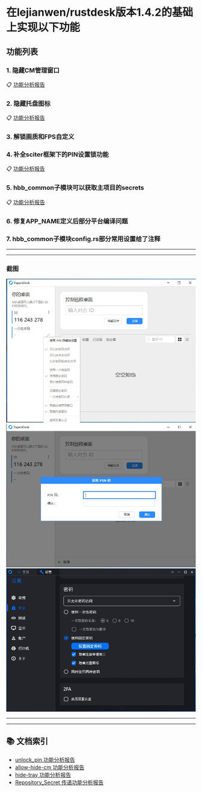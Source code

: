 # 在lejianwen/rustdesk版本1.4.2的基础上实现以下功能

## 功能列表

### 1. 隐藏CM管理窗口
📋 [功能分析报告](./allow-hide-cm功能分析报告.md)

### 2. 隐藏托盘图标
📋 [功能分析报告](./hide-tray功能分析报告.md)

### 3. 解锁画质和FPS自定义

### 4. 补全sciter框架下的PIN设置锁功能
📋 [功能分析报告](./unlock_pin功能分析报告.md)

### 5. hbb_common子模块可以获取主项目的secrets
📋 [功能分析报告](./Repository_Secret传递功能分析报告.md)

### 6. 修复APP_NAME定义后部分平台编译问题

### 7. hbb_common子模块config.rs部分常用设置给了注释

---
---

### 截图
![截图](./unlock_pin_1.jpg)
![截图](./unlock_pin_2.jpg)
![截图](./hide_cm_tray.jpg)

---
---

## 📚 文档索引

- [unlock_pin 功能分析报告](./unlock_pin功能分析报告.md)
- [allow-hide-cm 功能分析报告](./allow-hide-cm功能分析报告.md)
- [hide-tray 功能分析报告](./hide-tray功能分析报告.md)
- [Repository_Secret 传递功能分析报告](./Repository_Secret传递功能分析报告.md)